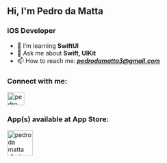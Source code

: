 ## Hi, I'm Pedro da Matta
### iOS Developer

- 🌱 I’m learning **SwiftUI**
- 💬 Ask me about **Swift, UIKit**
- 📫 How to reach me: ***pedrodamatta3@gmail.com***

<h3 align="left">Connect with me:</h3>
<p align="left">
<a href="https://www.linkedin.com/in/pedro-moura-815231182/" target="blank"><img align="center" src="https://raw.githubusercontent.com/rahuldkjain/github-profile-readme-generator/master/src/images/icons/Social/linked-in-alt.svg" alt="pedro da matta ribeiro moura" height="30" width="40" /></a>
</p>

<h3 align="left">App(s) available at App Store:</h3>
<p align="left">
<a href="https://apps.apple.com/br/app/e-t-contact/id1570428842?l=en" target="blank"><img align="center" src="https://i.postimg.cc/kXf8qPDR/logoa-Line-108-2x-1.png" alt="pedro da matta ribeiro moura" height="60" width="60" /></a>
</p>
